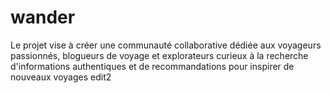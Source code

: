 # wander
Le projet vise à créer une communauté collaborative dédiée aux voyageurs passionnés, blogueurs de voyage et explorateurs curieux à la recherche d'informations authentiques et de recommandations pour inspirer de nouveaux voyages
edit2
